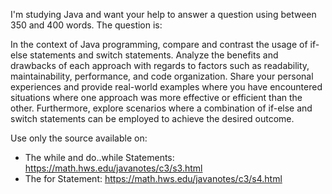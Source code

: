 I'm studying Java and want your help to answer a question using between 350 and 400 words. The question is:

In the context of Java programming, compare and contrast the usage of if-else statements and switch statements. Analyze the benefits and drawbacks of each approach with regards to factors such as readability, maintainability, performance, and code organization. Share your personal experiences and provide real-world examples where you have encountered situations where one approach was more effective or efficient than the other. Furthermore, explore scenarios where a combination of if-else and switch statements can be employed to achieve the desired outcome.


Use only the source available on:

- The while and do..while Statements: https://math.hws.edu/javanotes/c3/s3.html
- The for Statement: https://math.hws.edu/javanotes/c3/s4.html
